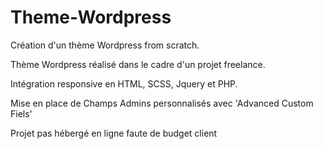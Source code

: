 # Theme-Wordpress

Création d'un thème Wordpress from scratch.

Thème Wordpress réalisé dans le cadre d'un projet freelance.

Intégration responsive en HTML, SCSS, Jquery et PHP.

Mise en place de Champs Admins personnalisés avec 'Advanced Custom Fiels'

Projet pas hébergé en ligne faute de budget client
